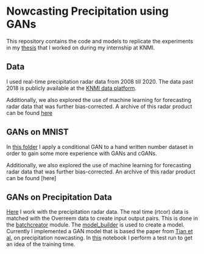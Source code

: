 # Nowcasting Precipitation using GANs

This repository contains the code and models to replicate the experiments in my [thesis](https://www.ru.nl/publish/pages/769526/koert_schreurs.pdf) that I worked on during my internship at KNMI.

## Data
I used real-time precipitation radar data from 2008 till 2020. The data past 2018 is publicly available at the [KNMI data platform](https://api.dataplatform.knmi.nl/open-data/v1/datasets/nl_rdr_data_rtcor_5m_tar/versions/1.0/files).

Additionally, we also explored the use of machine learning for forecasting radar data that was further bias-corrected. A archive of this radar product can be found [here](https://dataplatform.knmi.nl/dataset/rad-nl25-rac-mfbs-em-5min-netcdf4-2-0)

## GANs on MNIST
In [this folder](https://github.com/KoertS/KNMI_Internship_GANs/tree/main/dcgan_MNIST) I apply a conditional GAN to a hand written number dataset in order to gain some more experience with GANs and cGANs.

Additionally, we also explored the use of machine learning for forecasting radar data that was further bias-corrected. An archive of this radar product can be found [here]
## GANs on Precipitation Data

[Here](https://github.com/KoertS/KNMI_Internship_GANs/tree/main/precipitation_forecasting) I work with the precipitation radar data. The real time (rtcor) data is matched with the Overreem data to create input output pairs. This is done in the [batchcreator](https://github.com/KoertS/KNMI_Internship_GANs/blob/main/precipitation_forecasting/batchcreator.py) module. 
The [model_builder](https://github.com/KoertS/KNMI_Internship_GANs/blob/main/precipitation_forecasting/model_builder.py) is used to create a model. Currently I implemented a GAN model that is based the paper from [Tian et al.](https://ieeexplore.ieee.org/abstract/document/8777193) on precipitation nowcasting. 
In [this](https://github.com/KoertS/KNMI_Internship_GANs/blob/main/precipitation_forecasting/testrun.ipynb) notebook I perform a test run to get an idea of the training time.
